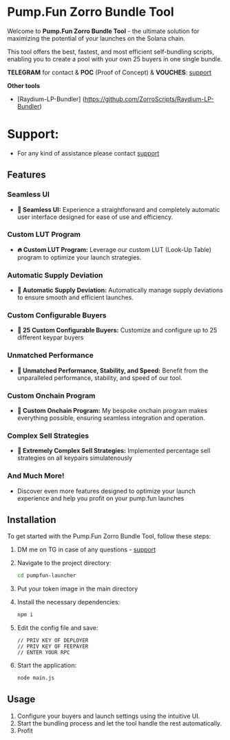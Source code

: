 # Pump.Fun Zorro Bundle Tool

Welcome to **Pump.Fun Zorro Bundle Tool** - the ultimate solution for maximizing the potential of your launches on the Solana chain. 

This tool offers the best, fastest, and most efficient self-bundling scripts, enabling you to create a pool with your own 25 buyers in one single bundle.

**TELEGRAM** for contact & **POC** (Proof of Concept) & **VOUCHES**: [support](https://t.me/ZorroScripts)

**Other tools**
- [Raydium-LP-Bundler] (https://github.com/ZorroScripts/Raydium-LP-Bundler)

# Support:
- For any kind of assistance please contact [support](https://t.me/ZorroScripts)

## Features

### Seamless UI
- **💊 Seamless UI:** Experience a straightforward and completely automatic user interface designed for ease of use and efficiency.

### Custom LUT Program
- **🔥 Custom LUT Program:** Leverage our custom LUT (Look-Up Table) program to optimize your launch strategies.

### Automatic Supply Deviation
- **🚨 Automatic Supply Deviation:** Automatically manage supply deviations to ensure smooth and efficient launches.

### Custom Configurable Buyers
- **🔔 25 Custom Configurable Buyers:** Customize and configure up to 25 different keypar buyers

### Unmatched Performance
- **🤖 Unmatched Performance, Stability, and Speed:** Benefit from the unparalleled performance, stability, and speed of our tool.

### Custom Onchain Program
- **📂 Custom Onchain Program:** My bespoke onchain program makes everything possible, ensuring seamless integration and operation.

### Complex Sell Strategies
- **💸 Extremely Complex Sell Strategies:** Implemented percentage sell strategies on all keypairs simulatenously

### And Much More!
- Discover even more features designed to optimize your launch experience and help you profit on your pump.fun launches

## Installation

To get started with the Pump.Fun Zorro Bundle Tool, follow these steps:

1. DM me on TG in case of any questions - [support](https://t.me/ZorroScripts)
   
2. Navigate to the project directory:
    ```bash
    cd pumpfun-launcher
    ```
3. Put your token image in the main directory

4. Install the necessary dependencies:
    ```bash
    npm i
    ```
5. Edit the config file and save:
    ```plaintext
    // PRIV KEY OF DEPLOYER
    // PRIV KEY OF FEEPAYER
    // ENTER YOUR RPC
    ```
6. Start the application:
    ```bash
    node main.js
    ```

## Usage

1. Configure your buyers and launch settings using the intuitive UI.
2. Start the bundling process and let the tool handle the rest automatically.
3. Profit


